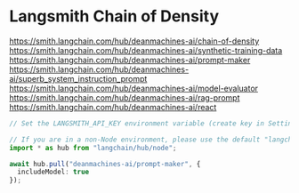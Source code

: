 # Langsmith Chain of Density

https://smith.langchain.com/hub/deanmachines-ai/chain-of-density
https://smith.langchain.com/hub/deanmachines-ai/synthetic-training-data
https://smith.langchain.com/hub/deanmachines-ai/prompt-maker
https://smith.langchain.com/hub/deanmachines-ai/superb_system_instruction_prompt
https://smith.langchain.com/hub/deanmachines-ai/model-evaluator
https://smith.langchain.com/hub/deanmachines-ai/rag-prompt
https://smith.langchain.com/hub/deanmachines-ai/react


```ts
// Set the LANGSMITH_API_KEY environment variable (create key in Settings > API Keys)

// If you are in a non-Node environment, please use the default "langchain/hub" entrypoint and omit includeModel for providers other than OpenAI
import * as hub from "langchain/hub/node";

await hub.pull("deanmachines-ai/prompt-maker", {
  includeModel: true
});
```